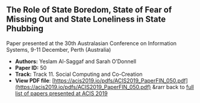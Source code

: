 ## The Role of State Boredom, State of Fear of Missing Out and State Loneliness in State Phubbing

Paper presented at the 30th Australasian Conference on Information Systems, 9-11 December, Perth (Australia)
- **Authors:** Yeslam Al-Saggaf and Sarah O’Donnell
- **Paper ID:** 50
- **Track:** Track 11. Social Computing and Co-Creation
- **View PDF file**: [https://acis2019.io/pdfs/ACIS2019_PaperFIN_050.pdf](https://acis2019.io/pdfs/ACIS2019_PaperFIN_050.pdf)
&rarr back to [full list of papers presented at ACIS 2019](https://acis2019.io/)